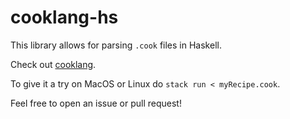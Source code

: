 # cooklang-hs
This library allows for parsing `.cook` files in Haskell.

Check out [cooklang](https://cooklang.org/).

To give it a try on MacOS or Linux do `stack run < myRecipe.cook`.

Feel free to open an issue or pull request!